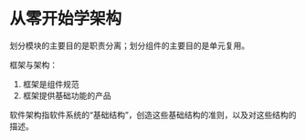 # **从零开始学架构**

划分模块的主要目的是职责分离；划分组件的主要目的是单元复用。

框架与架构：

1. 框架是组件规范
2. 框架提供基础功能的产品

软件架构指软件系统的“基础结构”，创造这些基础结构的准则，以及对这些结构的描述。



